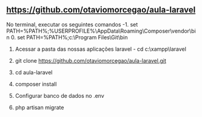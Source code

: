 https://github.com/otaviomorcegao/aula-laravel
----
No terminal, executar os seguintes comandos
-1. set PATH=%PATH%;%USERPROFILE%\AppData\Roaming\Composer\vendor\bin
0. set PATH=%PATH%;c:\Program Files\Git\bin

1. Acessar a pasta das nossas aplicações laravel - cd c:\xampp\laravel

2. git clone https://github.com/otaviomorcegao/aula-laravel.git

3. cd aula-laravel

4. composer install

5. Configurar banco de dados no .env

6. php artisan migrate